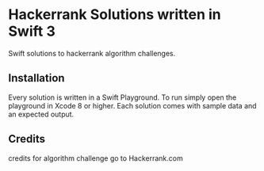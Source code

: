 
# Hackerrank Solutions written in Swift 3
Swift solutions to hackerrank algorithm challenges.

## Installation
Every solution is written in a Swift Playground. To run simply open the playground in Xcode 8 or higher. Each solution comes with sample data and an expected output.

## Credits
credits for algorithm challenge go to Hackerrank.com


